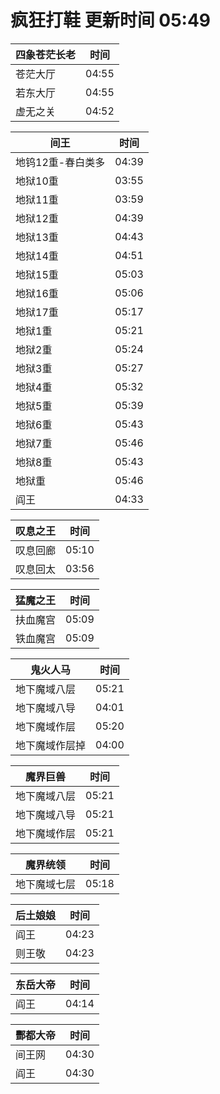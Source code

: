 # 疯狂打鞋 更新时间 05:49

| 四象苍茫长老   | 时间    |
|--------|-------|
| 苍茫大厅 | 04:55 |
| 若东大厅 | 04:55 |
| 虚无之关 | 04:52 |

| 间王   | 时间    |
|--------|-------|
| 地钨12重-春白类多 | 04:39 |
| 地狱10重 | 03:55 |
| 地狱11重 | 03:59 |
| 地狱12重 | 04:39 |
| 地狱13重 | 04:43 |
| 地狱14重 | 04:51 |
| 地狱15重 | 05:03 |
| 地狱16重 | 05:06 |
| 地狱17重 | 05:17 |
| 地狱1重 | 05:21 |
| 地狱2重 | 05:24 |
| 地狱3重 | 05:27 |
| 地狱4重 | 05:32 |
| 地狱5重 | 05:39 |
| 地狱6重 | 05:43 |
| 地狱7重 | 05:46 |
| 地狱8重 | 05:43 |
| 地狱重 | 05:46 |
| 阎王 | 04:33 |

| 叹息之王   | 时间    |
|--------|-------|
| 叹息回廊 | 05:10 |
| 叹息回太 | 03:56 |

| 猛魔之王   | 时间    |
|--------|-------|
| 扶血魔宫 | 05:09 |
| 铁血魔宫 | 05:09 |

| 鬼火人马   | 时间    |
|--------|-------|
| 地下魔域八层 | 05:21 |
| 地下魔域八导 | 04:01 |
| 地下魔域作层 | 05:20 |
| 地下魔域作层掉 | 04:00 |

| 魔界巨兽   | 时间    |
|--------|-------|
| 地下魔域八层 | 05:21 |
| 地下魔域八导 | 05:21 |
| 地下魔域作层 | 05:21 |

| 魔界统领   | 时间    |
|--------|-------|
| 地下魔域七层 | 05:18 |

| 后土娘娘   | 时间    |
|--------|-------|
| 阎王 | 04:23 |
| 则王敬 | 04:23 |

| 东岳大帝   | 时间    |
|--------|-------|
| 阎王 | 04:14 |

| 酆都大帝   | 时间    |
|--------|-------|
| 间王网 | 04:30 |
| 阎王 | 04:30 |